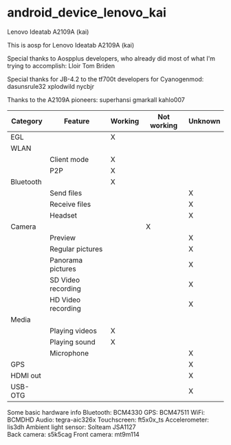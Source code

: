 android_device_lenovo_kai
=========================

Lenovo Ideatab A2109A (kai)

This is aosp for Lenovo Ideatab A2109A (kai)

Special thanks to Aospplus developers, who already did most of what I'm trying to accomplish:
  Lloir
  Tom Briden

Special thanks for JB-4.2 to the tf700t developers for Cyanogenmod:
  dasunsrule32
  xplodwild
  nycbjr

Thanks to the A2109A pioneers:
  superhansi
  gmarkall
  kahlo007

|Category |Feature |Working |Not working |Unknown |
|---------|--------|--------|------------|--------|
|EGL | |X | | |
|WLAN | | | | |
|  |Client mode |X | | |
|  |P2P |X | | |
|Bluetooth | |X | |
|  |Send files | | |X |
|  |Receive files | | |X |
|  |Headset | | |X |
|Camera | | |X | |
|  |Preview | | |X |
|  |Regular pictures | | |X |
|  |Panorama pictures | | |X |
|  |SD Video recording | | |X |
|  |HD Video recording | | |X |
|Media | | | | |
|  |Playing videos |X | | |
|  |Playing sound |X | | |
|  |Microphone | | |X |
|GPS | | | |X |
|HDMI out | | | |X |
|USB-OTG | | | |X |

Some basic hardware info
Bluetooth: BCM4330
GPS: BCM47511
WiFi: BCMDHD
Audio: tegra-aic326x
Touchscreen: ft5x0x_ts
Accelerometer: lis3dh
Ambient light sensor: Solteam JSA1127	
Back camera: s5k5cag
Front camera: mt9m114


